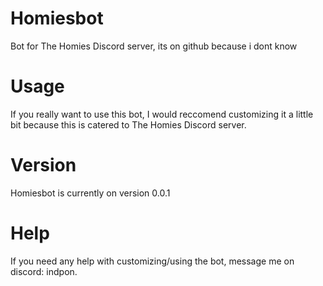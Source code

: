 # Homiesbot
Bot for The Homies Discord server, its on github because i dont know

# Usage
If you really want to use this bot, I would reccomend customizing it a little bit because this is catered to The Homies Discord server.

# Version
Homiesbot is currently on version 0.0.1

# Help
If you need any help with customizing/using the bot, message me on discord: indpon.
